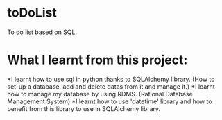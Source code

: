 # toDoList
To do list based on SQL.
# What I learnt from this project:
 *I learnt how to use sql in python thanks to SQLAlchemy library. (How to set-up a database, add and delete datas from it and manage it.)
 *I learnt how to manage my database by using RDMS. (Rational Database Management System)
 *I learnt how to use 'datetime' library and how to benefit from this library to use in SQLAlchemy library.
